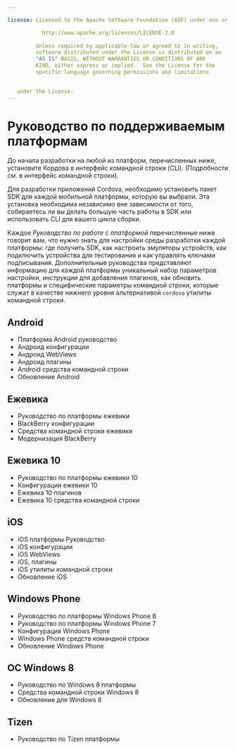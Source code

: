 ```yaml
---

license: Licensed to the Apache Software Foundation (ASF) under one or more contributor license agreements. See the NOTICE file distributed with this work for additional information regarding copyright ownership. The ASF licenses this file to you under the Apache License, Version 2.0 (the "License"); you may not use this file except in compliance with the License. You may obtain a copy of the License at

           http://www.apache.org/licenses/LICENSE-2.0
    
         Unless required by applicable law or agreed to in writing,
         software distributed under the License is distributed on an
         "AS IS" BASIS, WITHOUT WARRANTIES OR CONDITIONS OF ANY
         KIND, either express or implied.  See the License for the
         specific language governing permissions and limitations
    

   under the License.
---
```


# Руководство по поддерживаемым платформам

До начала разработки на любой из платформ, перечисленных ниже, установите Кордова в интерфейс командной строки (CLI). (Подробности см. в интерфейс командной строки).

Для разработки приложений Cordova, необходимо установить пакет SDK для каждой мобильной платформы, которую вы выбрали. Эта установка необходима независимо вне зависимости от того, собираетесь ли вы делать большую часть работы в SDK или использовать CLI для вашего цикла сборки.

Каждое *Руководство по работе с платформой* перечисленные ниже говорит вам, что нужно знать для настройки среды разработки каждой платформы: где получить SDK, как настроить эмуляторы устройств, как подключить устройства для тестирования и как управлять ключами подписывания. Дополнительные руководства представляют информацию для каждой платформы уникальный набор параметров настройки, инструкции для добавления плагинов, как обновить платформы и специфические параметры командной строки, которые служат в качестве нижнего уровня альтернативой `cordova` утилиты командной строки.

## Android

*   Платформа Android руководство
*   Андроид конфигурации
*   Андроид WebViews
*   Андроид плагины
*   Android средства командной строки
*   Обновление Android

## Ежевика

*   Руководство по платформы ежевики
*   BlackBerry конфигурации
*   Средства командной строки ежевики
*   Модернизация BlackBerry

## Ежевика 10

*   Руководство по платформы ежевики 10
*   Конфигурации ежевики 10
*   Ежевика 10 плагинов
*   Ежевика 10 средства командной строки

## iOS

*   iOS платформы Руководство
*   iOS конфигурации
*   iOS WebViews
*   iOS, плагины
*   iOS утилиты командной строки
*   Обновление iOS

## Windows Phone

*   Руководство по платформы Windows Phone 8
*   Руководство по платформы Windows Phone 7
*   Конфигурация Windows Phone
*   Windows Phone средств командной строки
*   Обновление Windows Phone

## ОС Windows 8

*   Руководство по Windows 8 платформы
*   Средства командной строки Windows 8
*   Обновление для Windows 8

## Tizen

*   Руководство по Tizen платформы